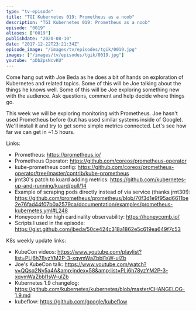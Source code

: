 ```yaml
---
type: "tv-episode"
title: "TGI Kubernetes 019: Prometheus as a noob"
description: "TGI Kubernetes 019: Prometheus as a noob"
episode: "0019"
aliases: ["0019"]
publishdate: "2020-08-10"
date: "2017-12-22T23:21:34Z"
episode_image: "/images/tv/episodes/tgik/0019.jpg"
images: ["/images/tv/episodes/tgik/0019.jpg"]
youtube: "pDb2psNcvKU"
---
```


Come hang out with Joe Beda as he does a bit of hands on exploration of Kubernetes and related topics. Some of this will be Joe talking about the things he knows well. Some of this will be Joe exploring something new with the audience. Ask questions, comment and help decide where things go.

This week we will be exploring monitoring with Prometheus. Joe hasn&#39;t used Prometheus before (but has used similar systems inside of Google).  We&#39;ll install it and try to get some simple metrics connected.  Let&#39;s see how far we can get in ~1.5 hours.

Links:
* Prometheus: https://prometheus.io/
* Prometheus Operator: https://github.com/coreos/prometheus-operator
* kube-prometheus config: https://github.com/coreos/prometheus-operator/tree/master/contrib/kube-prometheus
* jrnt30&#39;s patch to kuard adding metrics: https://github.com/kubernetes-up-and-running/kuard/pull/14
* Example of scraping pods directly instead of via service (thanks jrnt30!): https://github.com/prometheus/prometheus/blob/70f3d1e9f95ad6611be2e76fad44f07b0a2579ca/documentation/examples/prometheus-kubernetes.yml#L248
* Honeycomb for high cardinality observability: https://honeycomb.io/
* Scripts I used in the episode: https://gist.github.com/jbeda/50ce424c318a1862e5c619ea649f7c53

K8s weekly update links:
* KubeCon videos: https://www.youtube.com/playlist?list=PLj6h78yzYM2P-3-xqvmWaZbbI1sW-ulZb
* Joe&#39;s KubeCon talk: https://www.youtube.com/watch?v=QQsq2Ny5a4A&amp;index=58&amp;list=PLj6h78yzYM2P-3-xqvmWaZbbI1sW-ulZb
* Kubernetes 1.9 changelog: https://github.com/kubernetes/kubernetes/blob/master/CHANGELOG-1.9.md
* kubeflow: https://github.com/google/kubeflow

